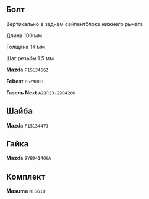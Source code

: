 ## Болт

Вертикально в заднем сайлентблоке нижнего рычага

Длина 100 мм

Толщина 14 мм

Шаг резьбы 1.5 мм

__Mazda__ `F1513466Z`

__Febest__ `0529003`

__Газель Next__ `A21R23-2904206`

## Шайба

__Mazda__ `F15134473`

## Гайка

__Mazda__ `9YB041406A`

## Комплект

__Masuma__ `MLS610`